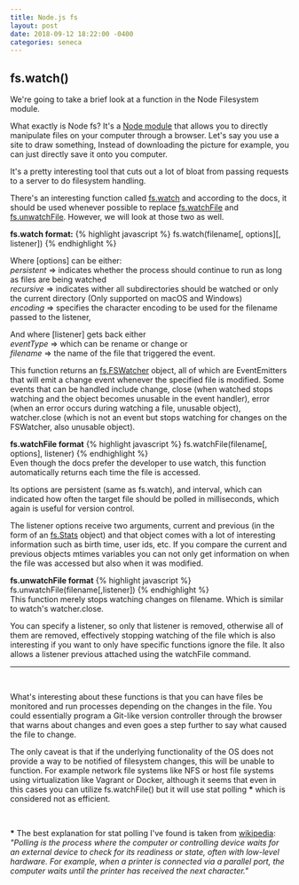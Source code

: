 ```yaml
---
title: Node.js fs
layout: post
date: 2018-09-12 18:22:00 -0400
categories: seneca
---
```

## fs.watch()

We're going to take a brief look at a function in the Node Filesystem module.

What exactly is Node fs? It's a [Node module](https://nodejs.org/api/fs.html) that allows you to directly manipulate files on your computer through a browser. Let's say you use a site to draw something, Instead of downloading the picture for example, you can just directly save it onto you computer.

It's a pretty interesting tool that cuts out a lot of bloat from passing requests
to a server to do filesystem handling.

There's an interesting function called [fs.watch](https://nodejs.org/api/fs.html#fs_fs_watch_filename_options_listener) and according to the docs,
it should be used whenever possible to replace [fs.watchFile](https://nodejs.org/api/fs.html#fs_fs_watchfile_filename_options_listener) and [fs.unwatchFile](https://nodejs.org/api/fs.html#fs_fs_unwatchfile_filename_listener).
However, we will look at those two as well.

**fs.watch format:**
{% highlight javascript %}
fs.watch(filename[, options][, listener])
{% endhighlight %}

Where [options] can be either:   
_persistent_ => indicates whether the process should continue to run as long as files are being watched  
_recursive_ => indicates wither all subdirectories should be watched or only the current directory (Only supported on macOS and Windows)  
_encoding_ => specifies the character encoding to be used for the filename passed to the listener,

And where [listener] gets back either  
_eventType_ => which can be rename or change or  
_filename_ => the name of the file that triggered the event.

This function returns an [fs.FSWatcher](https://nodejs.org/api/fs.html#fs_class_fs_fswatcher) object, all of which are EventEmitters that
will emit a change event whenever the specified file is modified. Some events that
can be handled include change, close (when watched stops watching and the object becomes unusable in the event handler), error (when an error occurs during watching
  a file, unusable object), watcher.close (which is not an event but stops watching for changes on
  the FSWatcher, also unusable object).

**fs.watchFile format**
{% highlight javascript %}
fs.watchFile(filename[, options], listener)
{% endhighlight %}  
Even though the docs prefer the developer to use watch, this function automatically
returns each time the file is accessed.

Its options are persistent (same as fs.watch), and interval, which can indicated
how often the target file should be polled in milliseconds, which again is useful
for version control.

The listener options receive two arguments, current and previous (in the form of an
[fs.Stats](https://nodejs.org/api/fs.html#fs_class_fs_stats) object) and that object comes with a lot of interesting information such as birth time, user ids, etc. If you compare the current and previous objects mtimes variables you can not only get
information on when the file was accessed but also when it was modified.

**fs.unwatchFile format**
{% highlight javascript %}
fs.unwatchFile(filename[,listener])
{% endhighlight %}  
This function merely stops watching changes on filename. Which is similar to watch's
watcher.close.

You can specify a listener, so only that listener is removed, otherwise all of them are removed, effectively stopping watching of the file which is also interesting
if you want to only have specific functions ignore the file. It also allows a
listener previous attached using the watchFile command.

----  
<br />

What's interesting about these functions is that you can have files be monitored
and run processes depending on the changes in the file. You could essentially
program a Git-like version controller through the browser that warns about changes
and even goes a step further to say what caused the file to change.

The only caveat is that if the underlying functionality of the OS does not provide
a way to be notified of filesystem changes, this will be unable to function. For example network file systems like NFS or host file systems using virtualization like
Vagrant or Docker, although it seems that even in this cases you can utilize
fs.watchFile() but it will use stat polling __*__ which is considered not as efficient.  

<br />

__*__ The best explanation for stat polling I've found is taken from [wikipedia](https://en.wikipedia.org/wiki/Polling_(computer_science)):  
_"Polling is the process where the computer or controlling device waits for an external device to check for its readiness or state, often with low-level hardware. For example, when a printer is connected via a parallel port, the computer waits until the printer has received the next character."_
